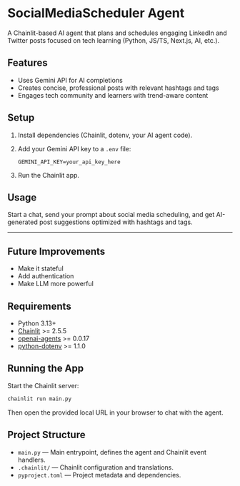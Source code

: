 # SocialMediaScheduler Agent

A Chainlit-based AI agent that plans and schedules engaging LinkedIn and Twitter posts focused on tech learning (Python, JS/TS, Next.js, AI, etc.).

## Features

* Uses Gemini API for AI completions
* Creates concise, professional posts with relevant hashtags and tags
* Engages tech community and learners with trend-aware content

## Setup

1. Install dependencies (Chainlit, dotenv, your AI agent code).
2. Add your Gemini API key to a `.env` file:

   ```
   GEMINI_API_KEY=your_api_key_here
   ```
3. Run the Chainlit app.

## Usage

Start a chat, send your prompt about social media scheduling, and get AI-generated post suggestions optimized with hashtags and tags.

---

## Future Improvements 
- Make it stateful
- Add authentication 
- Make LLM more powerful

## Requirements

- Python 3.13+
- [Chainlit](https://github.com/Chainlit/chainlit) >= 2.5.5
- [openai-agents](https://github.com/Chainlit/openai-agents) >= 0.0.17
- [python-dotenv](https://github.com/theskumar/python-dotenv) >= 1.1.0


## Running the App

Start the Chainlit server:

```sh
chainlit run main.py
```

Then open the provided local URL in your browser to chat with the agent.

## Project Structure

- `main.py` — Main entrypoint, defines the agent and Chainlit event handlers.
- `.chainlit/` — Chainlit configuration and translations.
- `pyproject.toml` — Project metadata and dependencies.


